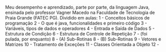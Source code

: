 Meu desempenho e aprendizado, parte por parte, da linguagem Java, ensinada pelo professor Vagner Macedo na Faculdade de Tecnologia de Praia Grande (FATEC PG).
Dividido em aulas:
1  - Conceitos básicos de programação
2  - O que é java, funcionalidades e primeiro código
3  - Variáveis, tipos de dados e operadores
4  - Entrada e Saída de Dados
5  - Estrutura de Condição
6  - Estrutura de Controle de Repetição
7  - (foi pulada, por enquanto)
8  - (A) Sub-Rotinas
8  - (B) Sub-Rotinas
9  - Vetores e Matrizes
10 - Tratamento de Exceções
11 - Classes Orientada a Objeto
12 - 
